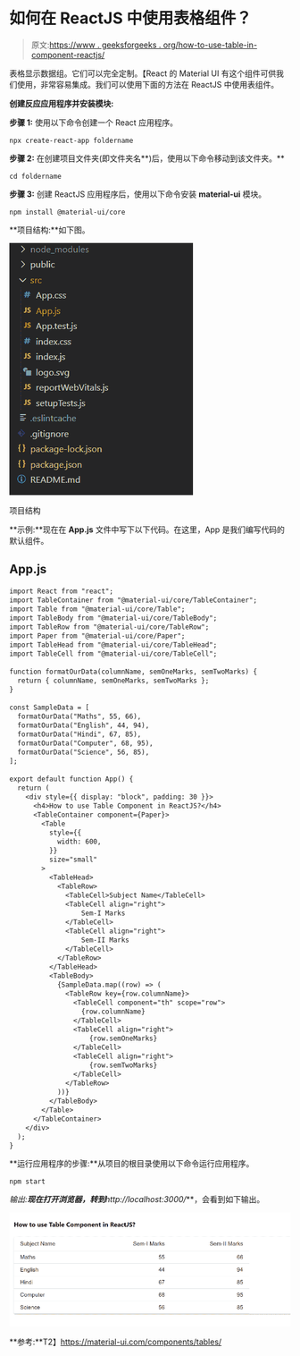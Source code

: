 # 如何在 ReactJS 中使用表格组件？

> 原文:[https://www . geeksforgeeks . org/how-to-use-table-in-component-reactjs/](https://www.geeksforgeeks.org/how-to-use-table-component-in-reactjs/)

表格显示数据组。它们可以完全定制。【React 的 Material UI 有这个组件可供我们使用，非常容易集成。我们可以使用下面的方法在 ReactJS 中使用表组件。

**创建反应应用程序并安装模块:**

**步骤 1:** 使用以下命令创建一个 React 应用程序。

```
npx create-react-app foldername
```

**步骤 2:** 在创建项目文件夹(即文件夹名**)后，使用以下命令移动到该文件夹。**

```
cd foldername
```

**步骤 3:** 创建 ReactJS 应用程序后，使用以下命令安装 **material-ui** 模块。

```
npm install @material-ui/core
```

**项目结构:**如下图。

![](img/f04ae0d8b722a9fff0bd9bd138b29c23.png)

项目结构

**示例:**现在在 **App.js** 文件中写下以下代码。在这里，App 是我们编写代码的默认组件。

## App.js

```
import React from "react";
import TableContainer from "@material-ui/core/TableContainer";
import Table from "@material-ui/core/Table";
import TableBody from "@material-ui/core/TableBody";
import TableRow from "@material-ui/core/TableRow";
import Paper from "@material-ui/core/Paper";
import TableHead from "@material-ui/core/TableHead";
import TableCell from "@material-ui/core/TableCell";

function formatOurData(columnName, semOneMarks, semTwoMarks) {
  return { columnName, semOneMarks, semTwoMarks };
}

const SampleData = [
  formatOurData("Maths", 55, 66),
  formatOurData("English", 44, 94),
  formatOurData("Hindi", 67, 85),
  formatOurData("Computer", 68, 95),
  formatOurData("Science", 56, 85),
];

export default function App() {
  return (
    <div style={{ display: "block", padding: 30 }}>
      <h4>How to use Table Component in ReactJS?</h4>
      <TableContainer component={Paper}>
        <Table
          style={{
            width: 600,
          }}
          size="small"
        >
          <TableHead>
            <TableRow>
              <TableCell>Subject Name</TableCell>
              <TableCell align="right">
                  Sem-I Marks
              </TableCell>
              <TableCell align="right">
                  Sem-II Marks
              </TableCell>
            </TableRow>
          </TableHead>
          <TableBody>
            {SampleData.map((row) => (
              <TableRow key={row.columnName}>
                <TableCell component="th" scope="row">
                  {row.columnName}
                </TableCell>
                <TableCell align="right">
                    {row.semOneMarks}
                </TableCell>
                <TableCell align="right">
                    {row.semTwoMarks}
                </TableCell>
              </TableRow>
            ))}
          </TableBody>
        </Table>
      </TableContainer>
    </div>
  );
}
```

**运行应用程序的步骤:**从项目的根目录使用以下命令运行应用程序。

```
npm start
```

**输出:**现在打开浏览器，转到***http://localhost:3000/***，会看到如下输出。

![](img/b96650dcefc7bc26d2542e9d44a37235.png)

**参考:**T2】https://material-ui.com/components/tables/